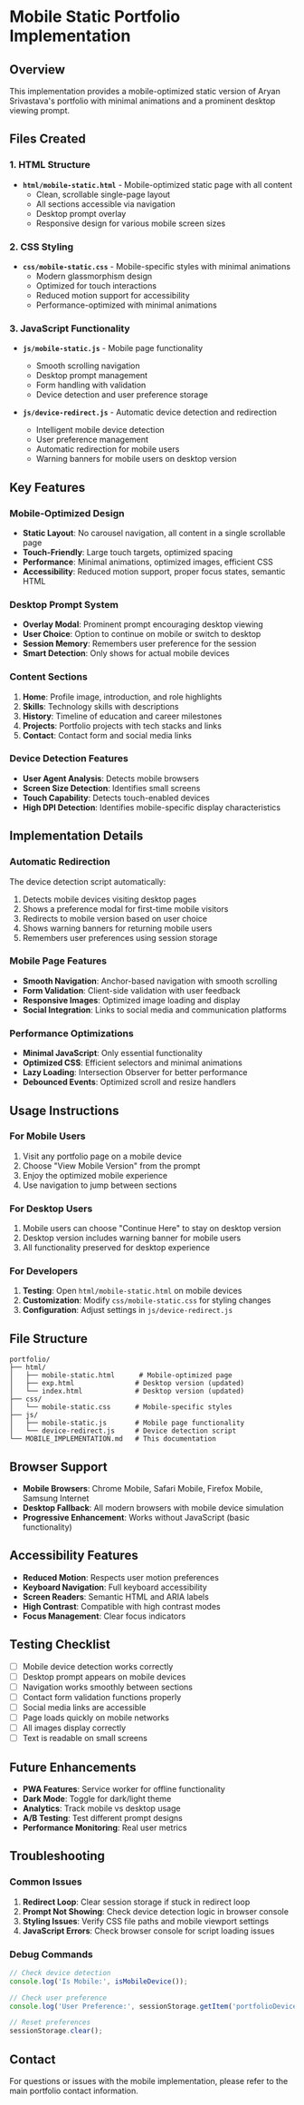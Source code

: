 # Mobile Static Portfolio Implementation

## Overview
This implementation provides a mobile-optimized static version of Aryan Srivastava's portfolio with minimal animations and a prominent desktop viewing prompt.

## Files Created

### 1. HTML Structure
- **`html/mobile-static.html`** - Mobile-optimized static page with all content
  - Clean, scrollable single-page layout
  - All sections accessible via navigation
  - Desktop prompt overlay
  - Responsive design for various mobile screen sizes

### 2. CSS Styling
- **`css/mobile-static.css`** - Mobile-specific styles with minimal animations
  - Modern glassmorphism design
  - Optimized for touch interactions
  - Reduced motion support for accessibility
  - Performance-optimized with minimal animations

### 3. JavaScript Functionality
- **`js/mobile-static.js`** - Mobile page functionality
  - Smooth scrolling navigation
  - Desktop prompt management
  - Form handling with validation
  - Device detection and user preference storage

- **`js/device-redirect.js`** - Automatic device detection and redirection
  - Intelligent mobile device detection
  - User preference management
  - Automatic redirection for mobile users
  - Warning banners for mobile users on desktop version

## Key Features

### Mobile-Optimized Design
- **Static Layout**: No carousel navigation, all content in a single scrollable page
- **Touch-Friendly**: Large touch targets, optimized spacing
- **Performance**: Minimal animations, optimized images, efficient CSS
- **Accessibility**: Reduced motion support, proper focus states, semantic HTML

### Desktop Prompt System
- **Overlay Modal**: Prominent prompt encouraging desktop viewing
- **User Choice**: Option to continue on mobile or switch to desktop
- **Session Memory**: Remembers user preference for the session
- **Smart Detection**: Only shows for actual mobile devices

### Content Sections
1. **Home**: Profile image, introduction, and role highlights
2. **Skills**: Technology skills with descriptions
3. **History**: Timeline of education and career milestones
4. **Projects**: Portfolio projects with tech stacks and links
5. **Contact**: Contact form and social media links

### Device Detection Features
- **User Agent Analysis**: Detects mobile browsers
- **Screen Size Detection**: Identifies small screens
- **Touch Capability**: Detects touch-enabled devices
- **High DPI Detection**: Identifies mobile-specific display characteristics

## Implementation Details

### Automatic Redirection
The device detection script automatically:
1. Detects mobile devices visiting desktop pages
2. Shows a preference modal for first-time mobile visitors
3. Redirects to mobile version based on user choice
4. Shows warning banners for returning mobile users
5. Remembers user preferences using session storage

### Mobile Page Features
- **Smooth Navigation**: Anchor-based navigation with smooth scrolling
- **Form Validation**: Client-side validation with user feedback
- **Responsive Images**: Optimized image loading and display
- **Social Integration**: Links to social media and communication platforms

### Performance Optimizations
- **Minimal JavaScript**: Only essential functionality
- **Optimized CSS**: Efficient selectors and minimal animations
- **Lazy Loading**: Intersection Observer for better performance
- **Debounced Events**: Optimized scroll and resize handlers

## Usage Instructions

### For Mobile Users
1. Visit any portfolio page on a mobile device
2. Choose "View Mobile Version" from the prompt
3. Enjoy the optimized mobile experience
4. Use navigation to jump between sections

### For Desktop Users
1. Mobile users can choose "Continue Here" to stay on desktop version
2. Desktop version includes warning banner for mobile users
3. All functionality preserved for desktop experience

### For Developers
1. **Testing**: Open `html/mobile-static.html` on mobile devices
2. **Customization**: Modify `css/mobile-static.css` for styling changes
3. **Configuration**: Adjust settings in `js/device-redirect.js`

## File Structure
```
portfolio/
├── html/
│   ├── mobile-static.html      # Mobile-optimized page
│   ├── exp.html               # Desktop version (updated)
│   └── index.html             # Desktop version (updated)
├── css/
│   └── mobile-static.css      # Mobile-specific styles
├── js/
│   ├── mobile-static.js       # Mobile page functionality
│   └── device-redirect.js     # Device detection script
└── MOBILE_IMPLEMENTATION.md   # This documentation
```

## Browser Support
- **Mobile Browsers**: Chrome Mobile, Safari Mobile, Firefox Mobile, Samsung Internet
- **Desktop Fallback**: All modern browsers with mobile device simulation
- **Progressive Enhancement**: Works without JavaScript (basic functionality)

## Accessibility Features
- **Reduced Motion**: Respects user motion preferences
- **Keyboard Navigation**: Full keyboard accessibility
- **Screen Readers**: Semantic HTML and ARIA labels
- **High Contrast**: Compatible with high contrast modes
- **Focus Management**: Clear focus indicators

## Testing Checklist
- [ ] Mobile device detection works correctly
- [ ] Desktop prompt appears on mobile devices
- [ ] Navigation works smoothly between sections
- [ ] Contact form validation functions properly
- [ ] Social media links are accessible
- [ ] Page loads quickly on mobile networks
- [ ] All images display correctly
- [ ] Text is readable on small screens

## Future Enhancements
- **PWA Features**: Service worker for offline functionality
- **Dark Mode**: Toggle for dark/light theme
- **Analytics**: Track mobile vs desktop usage
- **A/B Testing**: Test different prompt designs
- **Performance Monitoring**: Real user metrics

## Troubleshooting

### Common Issues
1. **Redirect Loop**: Clear session storage if stuck in redirect loop
2. **Prompt Not Showing**: Check device detection logic in browser console
3. **Styling Issues**: Verify CSS file paths and mobile viewport settings
4. **JavaScript Errors**: Check browser console for script loading issues

### Debug Commands
```javascript
// Check device detection
console.log('Is Mobile:', isMobileDevice());

// Check user preference
console.log('User Preference:', sessionStorage.getItem('portfolioDevicePreference'));

// Reset preferences
sessionStorage.clear();
```

## Contact
For questions or issues with the mobile implementation, please refer to the main portfolio contact information.
